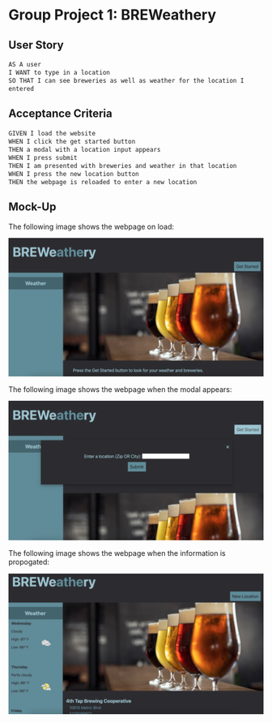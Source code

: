 # Group Project 1: BREWeathery

## User Story

```
AS A user
I WANT to type in a location
SO THAT I can see breweries as well as weather for the location I entered
```

## Acceptance Criteria

```
GIVEN I load the website
WHEN I click the get started button
THEN a modal with a location input appears
WHEN I press submit
THEN I am presented with breweries and weather in that location
WHEN I press the new location button
THEN the webpage is reloaded to enter a new location
```

## Mock-Up

The following image shows the webpage on load:

![Main UI on load of the BREWeathery website.](./assets/images/Screen%20Shot%202022-04-27%20at%204.16.13%20PM.png)

The following image shows the webpage when the modal appears:

![Main UI on load of the BREWeathery website.](./assets/images/Screen%20Shot%202022-04-27%20at%204.16.33%20PM.png)

The following image shows the webpage when the information is propogated:

![Main UI on load of the BREWeathery website.](./assets/images/Screen%20Shot%202022-04-27%20at%204.16.58%20PM.png)

